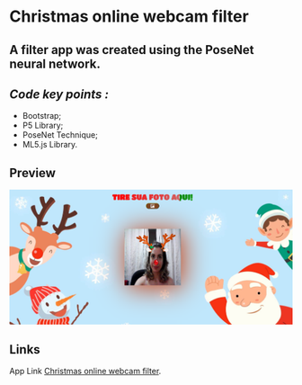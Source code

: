 
# Christmas online webcam filter

## A filter app was created using the PoseNet neural network.



## *Code key points :*

* Bootstrap;
* P5 Library;
* PoseNet Technique;
* ML5.js Library.



## Preview

![Preview](/assets/preview.png "This is a sample image.")

## Links

App Link [Christmas online webcam filter](https://analiapcamargo.github.io/filtro_natal/).
